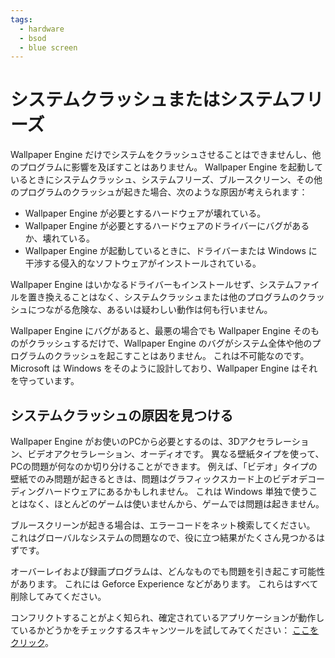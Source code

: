 ```yaml
---
tags:
  - hardware
  - bsod
  - blue screen
---
```


# システムクラッシュまたはシステムフリーズ
Wallpaper Engine だけでシステムをクラッシュさせることはできませんし、他のプログラムに影響を及ぼすことはありません。 Wallpaper Engine を起動しているときにシステムクラッシュ、システムフリーズ、ブルースクリーン、その他のプログラムのクラッシュが起きた場合、次のような原因が考えられます：

* Wallpaper Engine が必要とするハードウェアが壊れている。
* Wallpaper Engine が必要とするハードウェアのドライバーにバグがあるか、壊れている。
* Wallpaper Engine が起動しているときに、ドライバーまたは Windows に干渉する侵入的なソフトウェアがインストールされている。

Wallpaper Engine はいかなるドライバーもインストールせず、システムファイルを置き換えることはなく、システムクラッシュまたは他のプログラムのクラッシュにつながる危険な、あるいは疑わしい動作は何も行いません。

Wallpaper Engine にバグがあると、最悪の場合でも Wallpaper Engine そのものがクラッシュするだけで、Wallpaper Engine のバグがシステム全体や他のプログラムのクラッシュを起こすことはありません。 これは不可能なのです。 Microsoft は Windows をそのように設計しており、Wallpaper Engine はそれを守っています。

## システムクラッシュの原因を見つける
Wallpaper Engine がお使いのPCから必要とするのは、3Dアクセラレーション、ビデオアクセラレーション、オーディオです。 異なる壁紙タイプを使って、PCの問題が何なのか切り分けることができます。 例えば、「ビデオ」タイプの壁紙でのみ問題が起きるときは、問題はグラフィックスカード上のビデオデコーディングハードウェアにあるかもしれません。 これは Windows 単独で使うことはなく、ほとんどのゲームは使いませんから、ゲームでは問題は起きません。

ブルースクリーンが起きる場合は、エラーコードをネット検索してください。 これはグローバルなシステムの問題なので、役に立つ結果がたくさん見つかるはずです。

オーバーレイおよび録画プログラムは、どんなものでも問題を引き起こす可能性があります。 これには Geforce Experience などがあります。 これらはすべて削除してみてください。

コンフリクトすることがよく知られ、確定されているアプリケーションが動作しているかどうかをチェックするスキャンツールを試してみてください： [ここをクリック](/debug/scantool.html)。